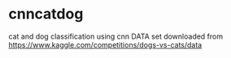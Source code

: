 # cnncatdog
cat and dog classification using cnn
DATA set downloaded from 
https://www.kaggle.com/competitions/dogs-vs-cats/data
